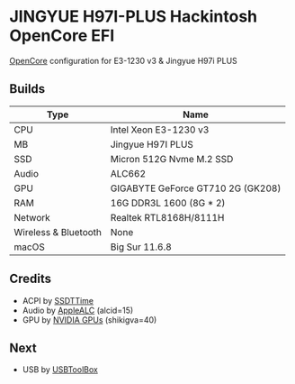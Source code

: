 # JINGYUE H97I-PLUS Hackintosh OpenCore EFI
[OpenCore](https://github.com/acidanthera/OpenCorePkg) configuration for E3-1230 v3 &amp; Jingyue H97i PLUS
## Builds

| Type                   | Name                                  |
| ---------------------- | ------------------------------------- |
| CPU                    | Intel Xeon E3-1230 v3                 |
| MB                     | Jingyue H97I PLUS                     |
| SSD                    | Micron 512G Nvme M.2 SSD              |
| Audio                  | ALC662                                |
| GPU                    | GIGABYTE GeForce GT710 2G (GK208)     |
| RAM                    | 16G DDR3L 1600 (8G * 2)               |
| Network                | Realtek RTL8168H/8111H                |
| Wireless & Bluetooth   | None                                  |
| macOS                  | Big Sur 11.6.8                        |


## Credits

- ACPI by [SSDTTime](https://github.com/corpnewt/SSDTTime)
- Audio by [AppleALC](https://github.com/acidanthera/AppleALC) (alcid=15)
- GPU by [NVIDIA GPUs](https://dortania.github.io/GPU-Buyers-Guide/modern-gpus/nvidia-gpu.html) (shikigva=40)

## Next
- USB by [USBToolBox](https://github.com/USBToolBox/tool)
